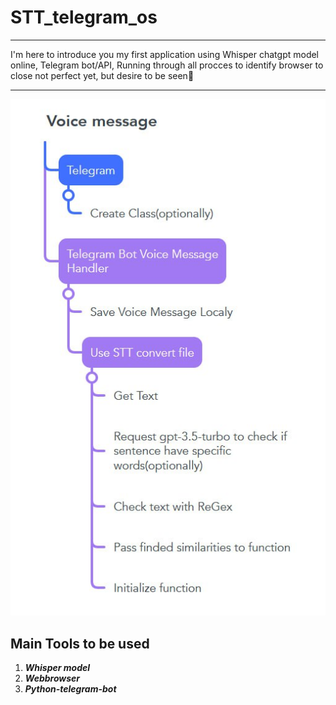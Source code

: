 # STT_telegram_os
<hr>
<div style="display:flex;justify-content:center;">
  I'm here to introduce you my first application using Whisper chatgpt model online, Telegram bot/API, Running through all procces to identify browser to close not perfect yet, but desire to be seen👀
  

</div>
<hr>

![Roadmap](https://github.com/lenzwa/STT_telegram_os/blob/main/photo_2024-07-20_16-53-39.jpg?raw=true)

<div>
<h2>Main Tools to be used</h2>
  
  1. _**Whisper model**_
  2. _**Webbrowser**_
  3. _**Python-telegram-bot**_
</div>
